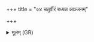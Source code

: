 +++
title = "०४ चतुर्वीरं बध्यत आञ्जनम्"

+++
<details><summary>मूलम् (GR)</summary>

चतुर्वीरं बध्यत आञ्जनं ते  
सर्वा दिशो अभयास् ते भवन्तु ।  
ध्रुवस् तिष्ठाधि सवितेव वार्य  
इमा विशो अभि हरन्तु ते बलिम् ॥
</details>